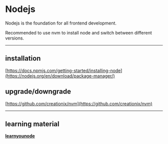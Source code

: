 # Nodejs

Nodejs is the foundation for all frontend development.

Recommended to use nvm to install node and switch between different versions.

---

## installation

[https://docs.npmjs.com/getting-started/installing-node](https://nodejs.org/en/download/package-manager/)

## upgrade/downgrade

[https://github.com/creationix/nvm](https://github.com/creationix/nvm)

---

## learning material

[**learnyounode**](https://github.com/workshopper/learnyounode)



